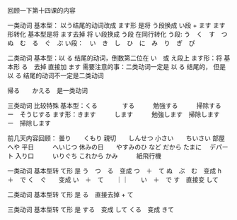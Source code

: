 回顾一下第十四课的内容

一类动词
基本型： 以う结尾的动词改成 ます形 是将 う段换成 い段 + ます
ます形转化 基本型是将 ます去掉 将 い段换成 う段 在同行转化
う段: う　く　す　つ　ぬ　む　る　ぐ　ぷ
い段：　い　き　し　ひ　に　み　り　ぎ　ぴ


二类动词
基本型：以 る 结尾的动词，倒数第二位在 い　或 え段上
ます形：将 基本形 る　去掉 直接加 ます
需要注意的事：二类动词一定是 以 る 结尾的， 但是 以 る 结尾的动词不一定是二类动词

帰る　　かえる　是一类动词

三类动词
比较特殊
基本型：くる　　　　する　　　勉強する　　　掃除する　ー　そうじする
ます形：きます　　　します　　　勉強します　掃除します　ー　掃除します



前几天内容回顾：
曇り　　くもり
親切　　しんせつ
小さい　　ちいさい
部屋　　　へや
平日　　　へいじつ
休みの日　　やすみのひ
など
だから
たまに　
デパート
入り口　　　いりぐち
これから
かみ　　　紙飛行機



一类动词 基本型转 て形 是
う　つ　る　变成 つ　＋　て
ぬ　ぶ　む　变成 h　＋　で
く　ぐ　　变成 い　＋　て　　｜｜　　い　＋　で
す　直接变 して

二类动词 基本型转 て形 是
る　直接去掉 + て

三类动词 基本型转 て形 是
する　变成 して
くる　变成 きて　　




